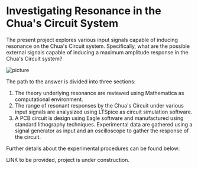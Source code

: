 # Investigating Resonance in the Chua's Circuit System 

The present project explores various input signals capable of inducing resonance on the Chua's Circuit system. Specifically, what are the possible external signals capable of inducing a maximum amplitude response in the Chua's Circuit system? 

![picture]() 


The path to the answer is divided into three sections:

1) The theory underlying resonance are reviewed using Mathematica as computational environment. 
2) The range of resonant responses by the Chua's Circuit under various input signals are analysized using LTSpice as circuit simulation software. 
3) A PCB circuit is design using Eagle software and manufactured using standard lithography techniques. Experimental data are gathered using a signal generator as input and an oscilloscope to gather the response of the circuit. 

Further details about the experimental procedures can be found below:

LINK to be provided, project is under construction. 
